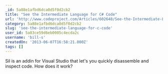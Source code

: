 ```yaml
---
_id: 5a88e1afbd6dca0d5f0d2cb2
title: "See the Intermediate Language for C# Code"
url: 'http://www.codeproject.com/Articles/602648/See-the-Intermediate-Language-for-Csharp-Code'
category: 5a88e1afbd6dca0d5f0d2cb2
slug: 'see-the-intermediate-language-for-c-code'
user_id: 5a83ce59d6eb0005c4ecda2c
username: 'bill-s'
createdOn: '2013-06-07T16:58:21.000Z'
tags: []
---
```


<div>Sil is an addin for Visual Studio that let's you quickly disassemble and inspect code. How does it work?</div>
